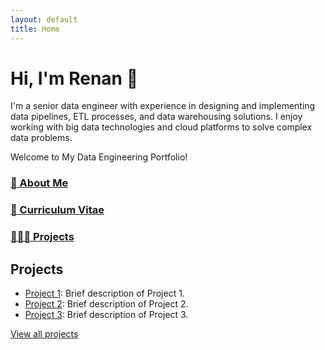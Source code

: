 ```yaml
---
layout: default
title: Home
---
```


<!-- # Welcome to My Data Engineering Portfolio-->

# Hi, I'm Renan 👋
I'm a senior data engineer with experience in designing and implementing data pipelines, ETL processes, and data warehousing solutions. I enjoy working with big data technologies and cloud platforms to solve complex data problems.

Welcome to My Data Engineering Portfolio!

### <a href="https://renancambre.github.io/about.html">🚀 About Me</a>

### <a href="https://renancambre.github.io/cv">📝 Curriculum Vitae</a>

### <a href="https://renancambre.github.io/projects.html">👩🏻‍💻 Projects</a>

## Projects

- [Project 1](projects#project1): Brief description of Project 1.
- [Project 2](projects#project2): Brief description of Project 2.
- [Project 3](projects#project3): Brief description of Project 3.

[View all projects](projects)